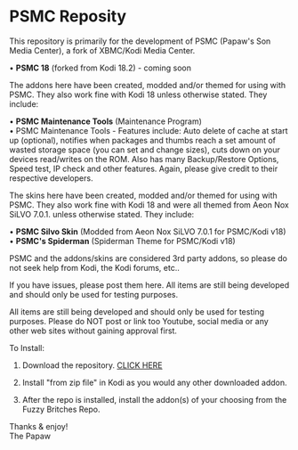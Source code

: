 # PSMC Reposity

This repository is primarily for the development of PSMC (Papaw's Son Media Center), a fork of XBMC/Kodi Media Center.

• <B>PSMC 18</B> (forked from Kodi 18.2) - coming soon


The addons here have been created, modded and/or themed for using with PSMC. They also work fine with Kodi 18 unless otherwise stated. They include:

• <B>PSMC Maintenance Tools</B> (Maintenance Program)<BR>
• PSMC Maintenance Tools - Features include: Auto delete of cache at start up (optional), notifies when packages and thumbs reach a set amount of wasted storage space (you can set and change sizes), cuts down on your devices read/writes on the ROM. Also has many Backup/Restore Options, Speed test, IP check and other features. Again, please give credit to their respective developers.

The skins here have been created, modded and/or themed for using with PSMC. They also work fine with Kodi 18 and were all themed from Aeon Nox SiLVO 7.0.1. unless otherwise stated. They include:

• <B>PSMC Silvo Skin</B> (Modded from Aeon Nox SiLVO 7.0.1 for PSMC/Kodi v18)<BR>
• <B>PSMC's Spiderman</B> (Spiderman Theme for PSMC/Kodi v18)

PSMC and the addons/skins are considered 3rd party addons, so please do not seek help from Kodi, the Kodi forums, etc..

If you have issues, please post them here. All items are still being developed and should only be used for testing purposes.

All items are still being developed and should only be used for testing purposes. Please do NOT post or link too Youtube, social media or any other web sites without gaining approval first.

  
To Install:
1. Download the repository. <a href="https://github.com/ThePapaw/psmc/blob/master/_zips/repository.psmc/repository.psmc-1.0.6.zip?raw=true">CLICK HERE</a>

2. Install "from zip file" in Kodi as you would any other downloaded addon.

3. After the repo is installed, install the addon(s) of your choosing from the Fuzzy Britches Repo.


Thanks & enjoy!<BR>
	The Papaw
